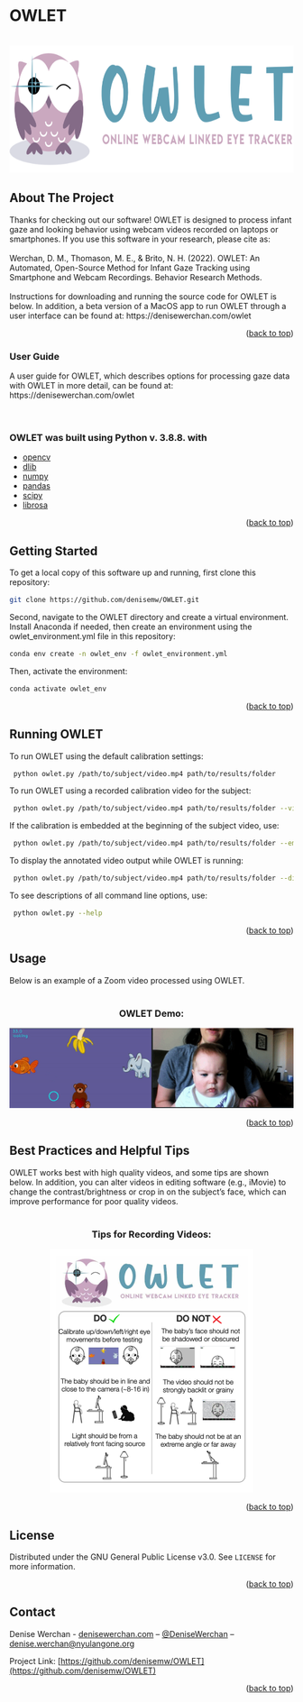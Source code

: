 # OWLET

<div id="top"></div>
<!--
*** 
*** 
-->

<!-- PROJECT LOGO -->
<br />
<div align="center">
  <a href="https://github.com/denisemw/OWLET">
    <img src="eyetracker/Images/owlet_logo.png" alt="OWLET" width="720" height="226">
  </a>

<div align="left">

<!-- ABOUT THE PROJECT -->
## About The Project

<p align = “left”>Thanks for checking out our software! OWLET is designed to process infant gaze and looking behavior using webcam videos recorded on laptops or smartphones. If you use this software in your research, please cite as: <br><br> Werchan, D. M., Thomason, M. E., & Brito, N. H. (2022). OWLET: An Automated, Open-Source Method for Infant Gaze Tracking using Smartphone and Webcam Recordings. Behavior Research Methods. <br><br> Instructions for downloading and running the source code for OWLET is below. In addition, a beta version of a MacOS app to run OWLET through a user interface can be found at: https://denisewerchan.com/owlet</p>
  
  
<p align="right">(<a href="#top">back to top</a>)</p>

### User Guide
<p align = “left”>A user guide for OWLET, which describes options for processing gaze data with OWLET in more detail, can be found at: https://denisewerchan.com/owlet <br><br><br></p>  
  
  
### OWLET was built using Python v. 3.8.8. with 

* [opencv]( https://pypi.org/project/opencv-python/)
* [dlib]( http://dlib.net)
* [numpy]( https://numpy.org/)
* [pandas]( https://pandas.pydata.org/)
* [scipy]( https://scipy.org/)
* [librosa]( https://librosa.org/doc/latest/index.html/)

<p align="right">(<a href="#top">back to top</a>)</p>



<!-- GETTING STARTED -->
## Getting Started

To get a local copy of this software up and running, first clone this repository:

   ```sh
   git clone https://github.com/denisemw/OWLET.git
   ```
Second, navigate to the OWLET directory and create a virtual environment. Install Anaconda if needed, then create an environment using the owlet_environment.yml file in this repository:
  
   ```sh
   conda env create -n owlet_env -f owlet_environment.yml
   ```
Then, activate the environment:
  
   ```sh
   conda activate owlet_env
   ```
<p align="right">(<a href="#top">back to top</a>)</p>
  
  <!-- RUNNING OWLET -->
## Running OWLET
  
To run OWLET using the default calibration settings:
  
  ```sh
   python owlet.py /path/to/subject/video.mp4 path/to/results/folder
   ```
  
To run OWLET using a recorded calibration video for the subject:
  
  ```sh
   python owlet.py /path/to/subject/video.mp4 path/to/results/folder --video_calib /path/to/calibration/video.mp4
   ```
  
If the calibration is embedded at the beginning of the subject video, use:
  
  ```sh
   python owlet.py /path/to/subject/video.mp4 path/to/results/folder --embedded_calib
   ```
  
 To display the annotated video output while OWLET is running:
  
  ```sh
   python owlet.py /path/to/subject/video.mp4 path/to/results/folder --display_output
   ```
  
To see descriptions of all command line options, use:
  ```sh
   python owlet.py --help
   ```
<p align="right">(<a href="#top">back to top</a>)</p>

<!-- USAGE EXAMPLES -->
## Usage

Below is an example of a Zoom video processed using OWLET.<br><br>
  
<div align="center">
<h3 >OWLET Demo:</h3>
<a href="https://github.com/denisemw/OWLET">
    <img src="eyetracker/Images/demo.gif" alt="OWLET Demo">
  </a>
<div align="left">

<p align="right">(<a href="#top">back to top</a>)</p>


<!-- BEST PRACTICES -->
## Best Practices and Helpful Tips

OWLET works best with high quality videos, and some tips are shown below. In addition, you can alter videos in editing software (e.g., iMovie) to change the contrast/brightness or crop in on the subject’s face, which can improve performance for poor quality videos. <br><br>
<div align="center">
<h3 >Tips for Recording Videos:</h3>
<a href="https://github.com/denisemw/OWLET/">
    <img src="eyetracker/Images/owlet_reqs.png" alt="Best Practices" width="360" height="432">
  </a>

<div align="left">

<p align="right">(<a href="#top">back to top</a>)</p>

<!-- LICENSE -->
## License

Distributed under the GNU General Public License v3.0. See `LICENSE` for more information.

<p align="right">(<a href="#top">back to top</a>)</p>

<!-- CONTACT -->
## Contact

Denise Werchan - [denisewerchan.com](https://denisewerchan.com) – [@DeniseWerchan](https://twitter.com/DeniseWerchan) – denise.werchan@nyulangone.org

Project Link: [https://github.com/denisemw/OWLET](https://github.com/denisemw/OWLET)

<p align="right">(<a href="#top">back to top</a>)</p>


<!-- MARKDOWN LINKS & IMAGES -->
<!-- https://www.markdownguide.org/basic-syntax/#reference-style-links -->
[contributors-shield]: https://img.shields.io/github/contributors/denisemw/OWLET.svg?style=for-the-badge
[contributors-url]: https://github.com/denisemw/OWLET/graphs/contributors
[forks-shield]: https://img.shields.io/github/forks/denisemw/OWLET.svg?style=for-the-badge
[forks-url]: https://github.com/denisemw/OWLET/network/members
[stars-shield]: https://img.shields.io/github/stars/denisemw/OWLET.svg?style=for-the-badge
[stars-url]: https://github.com/denisemw/OWLET/stargazers
[issues-shield]: https://img.shields.io/github/issues/denisemw/OWLET.svg?style=for-the-badge
[issues-url]: https://github.com/denisemw/OWLET/issues
[license-shield]: https://img.shields.io/github/license/denisemw/OWLET.svg?style=for-the-badge
[license-url]: https://github.com/denisemw/OWLET/blob/master/LICENSE.txt
[linkedin-shield]: https://img.shields.io/badge/-LinkedIn-black.svg?style=for-the-badge&logo=linkedin&colorB=555
[linkedin-url]: https://linkedin.com/in/denise-werchan
[product-screenshot]: Images/owlet_logo.png
</p>
    
